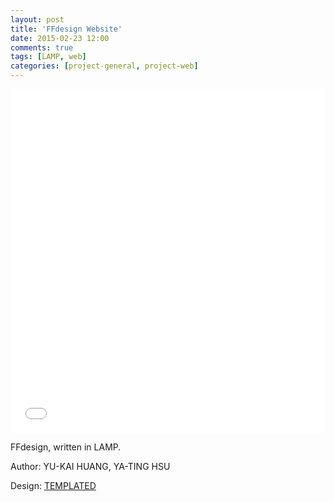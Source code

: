 ```yaml
---
layout: post
title: 'FFdesign Website'
date: 2015-02-23 12:00
comments: true
tags: [LAMP, web]
categories: [project-general, project-web]
---
```

<iframe class="imgur-album" width="100%" height="550" frameborder="0" src="//imgur.com/a/9Gzqq/embed"></iframe>

FFdesign, written in LAMP.

Author: YU-KAI HUANG, YA-TING HSU

Design: [TEMPLATED](http://templated.co/)